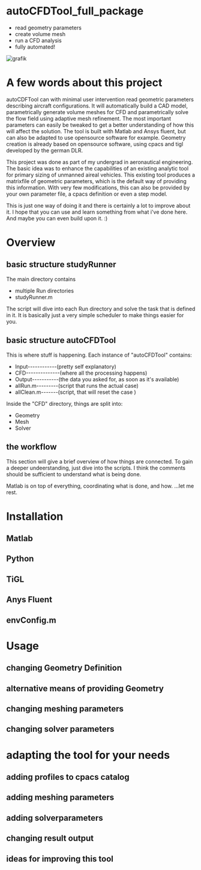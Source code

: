 # autoCFDTool_full_package

* read geometry parameters
* create volume mesh
* run a CFD analysis
* fully automated!

![grafik](https://user-images.githubusercontent.com/40000888/198261818-41a9b2fb-4a41-4dfe-b4cc-0fa5bf4cf74d.png)



# A few words about this project


autoCDFTool can with minimal user intervention read geometric parameters describing aircraft configurations.
It will automatically build a CAD model, parametrically generate volume meshes for CFD and parametrically solve the flow field using adaptive mesh refinement.
The most important parameters can easily be tweaked to get a better understanding of how this will affect the solution.
The tool is built with Matlab and Ansys fluent, but can also be adapted to use opensource software for example.
Geometry creation is already based on opensource software, using cpacs and tigl developed by the german DLR.

This project was done as part of my undergrad in aeronautical engineering.
The basic idea was to enhance the capabilities of an existing analytic tool for primary sizing of unmanned aireal vehicles.
This existing tool produces a matrixfile of geometric parameters, which is the default way of providing this information.
With very few modifications, this can also be provided by your own parameter file, a cpacs definition or even a step model.

This is just one way of doing it and there is certainly a lot to improve about it. 
I hope that you can use and learn something from what i've done here. And maybe you can even build upon it. :)

# Overview
## basic structure studyRunner
The main directory contains 
* multiple Run directories
* studyRunner.m

The script will dive into each Run directory and solve the task that is defined in it.
It is basically just a very simple scheduler to make things easier for you.

## basic structure autoCFDTool
This is where stuff is happening. Each instance of "autoCFDTool" contains:
* Input------------(pretty self explanatory)
* CFD--------------(where all the processing happens)
* Output-----------(the data you asked for, as soon as it's available)
* allRun.m---------(script that runs the actual case)
* allClean.m-------(script, that will reset the case )

Inside the "CFD" directory, things are split into:
* Geometry
* Mesh
* Solver
 
## the workflow
This section will give a brief overview of how things are connected.
To gain a deeper undeerstanding, just dive into the scripts. I think the comments should be sufficient to understand what is being done.

Matlab is on top of everything, coordinating what is done, and how.
...let me rest.



# Installation
## Matlab
## Python
## TiGL
## Anys Fluent
## envConfig.m

# Usage
## changing Geometry Definition
## alternative means of providing Geometry
## changing meshing parameters
## changing solver parameters

# adapting the tool for your needs
## adding profiles to cpacs catalog
## adding meshing parameters
## adding solverparameters
## changing result output
## ideas for improving this tool
